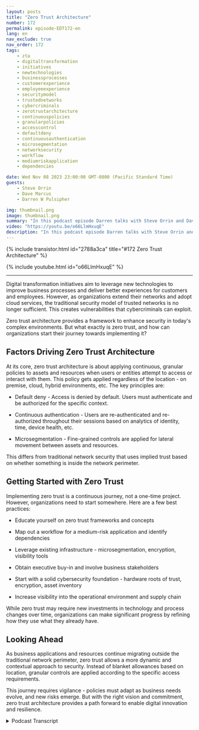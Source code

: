 ```yaml
---
layout: posts
title: "Zero Trust Architecture"
number: 172
permalink: episode-EDT172-en
lang: en
nav_exclude: true
nav_order: 172
tags:
    - zta
    - digitaltransformation
    - initiatives
    - newtechnologies
    - businessprocesses
    - customerexperience
    - employeeexperience
    - securitymodel
    - trustednetworks
    - cybercriminals
    - zerotrustarchitecture
    - continuouspolicies
    - granularpolicies
    - accesscontrol
    - defaultdeny
    - continuousauthentication
    - microsegmentation
    - networksecurity
    - workflow
    - mediumriskapplication
    - dependencies

date: Wed Nov 08 2023 23:00:00 GMT-0800 (Pacific Standard Time)
guests:
    - Steve Orrin
    - Dave Marcus
    - Darren W Pulsipher

img: thumbnail.png
image: thumbnail.png
summary: "In this podcast episode Darren talks with Steve Orrin and Dave Marcus and discusses zero trust architecture, a new security model needed for today's digital environments where the network perimeter is disappearing. Experts explain what zero trust is, key principles like default deny access and continuous authentication, and advice for organizations starting their zero trust journey."
video: "https://youtu.be/o66LlmHxuqE"
description: "In this podcast episode Darren talks with Steve Orrin and Dave Marcus and discusses zero trust architecture, a new security model needed for today's digital environments where the network perimeter is disappearing. Experts explain what zero trust is, key principles like default deny access and continuous authentication, and advice for organizations starting their zero trust journey."
---
```


<div>
{% include transistor.html id="2788a3ca" title="#172 Zero Trust Architecture" %}

{% include youtube.html id="o66LlmHxuqE" %}
</div>

---

Digital transformation initiatives aim to leverage new technologies to improve business processes and deliver better experiences for customers and employees. However, as organizations extend their networks and adopt cloud services, the traditional security model of trusted networks is no longer sufficient. This creates vulnerabilities that cybercriminals can exploit.

Zero trust architecture provides a framework to enhance security in today's complex environments. But what exactly is zero trust, and how can organizations start their journey towards implementing it?

## Factors Driving Zero Trust Architecture

At its core, zero trust architecture is about applying continuous, granular policies to assets and resources when users or entities attempt to access or interact with them. This policy gets applied regardless of the location - on premise, cloud, hybrid environments, etc. The key principles are:

* Default deny - Access is denied by default. Users must authenticate and be authorized for the specific context.

* Continuous authentication - Users are re-authenticated and re-authorized throughout their sessions based on analytics of identity, time, device health, etc.

* Microsegmentation - Fine-grained controls are applied for lateral movement between assets and resources.

This differs from traditional network security that uses implied trust based on whether something is inside the network perimeter.

## Getting Started with Zero Trust

Implementing zero trust is a continuous journey, not a one-time project. However, organizations need to start somewhere. Here are a few best practices:

* Educate yourself on zero trust frameworks and concepts

* Map out a workflow for a medium-risk application and identify dependencies

* Leverage existing infrastructure - microsegmentation, encryption, visibility tools

* Obtain executive buy-in and involve business stakeholders

* Start with a solid cybersecurity foundation - hardware roots of trust, encryption, asset inventory

* Increase visibility into the operational environment and supply chain

While zero trust may require new investments in technology and process changes over time, organizations can make significant progress by refining how they use what they already have.

## Looking Ahead

As business applications and resources continue migrating outside the traditional network perimeter, zero trust allows a more dynamic and contextual approach to security. Instead of blanket allowances based on location, granular controls are applied according to the specific access requirements.

This journey requires vigilance - policies must adapt as business needs evolve, and new risks emerge. But with the right vision and commitment, zero trust architecture provides a path forward to enable digital innovation and resilience.



<details>
<summary> Podcast Transcript </summary>

<p></p>

</details>
